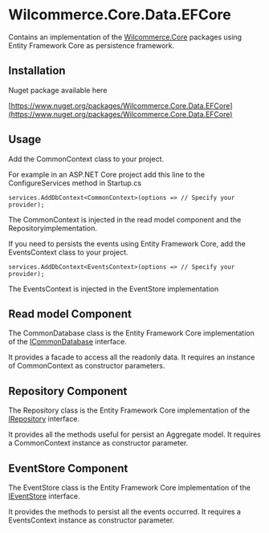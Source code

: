 # Wilcommerce.Core.Data.EFCore
Contains an implementation of the [Wilcommerce.Core](https://github.com/wilcommerce/Wilcommerce.Core) packages using Entity Framework Core as persistence framework.

## Installation

Nuget package available here 

[https://www.nuget.org/packages/Wilcommerce.Core.Data.EFCore](https://www.nuget.org/packages/Wilcommerce.Core.Data.EFCore)

## Usage
Add the CommonContext class to your project.

For example in an ASP.NET Core project add this line to the ConfigureServices method in Startup.cs
```<C#>
services.AddDbContext<CommonContext>(options => // Specify your provider);
```
The CommonContext is injected in the read model component and the Repositoryimplementation.

If you need to persists the events using Entity Framework Core, add the EventsContext class to your project.
```<C#>
services.AddDbContext<EventsContext>(options => // Specify your provider);
```
The EventsContext is injected in the EventStore implementation

## Read model Component
The CommonDatabase class is the Entity Framework Core implementation of the [ICommonDatabase](https://github.com/wilcommerce/Wilcommerce.Core/blob/master/src/Wilcommerce.Core.Common/Domain/ReadModels/ICommonDatabase.cs) interface.

It provides a facade to access all the readonly data.
It requires an instance of CommonContext as constructor parameters.

## Repository Component
The Repository class is the Entity Framework Core implementation of the [IRepository](https://github.com/wilcommerce/Wilcommerce.Core/blob/master/src/Wilcommerce.Core.Common/Domain/Repository/IRepository.cs) interface.

It provides all the methods useful for persist an Aggregate model. 
It requires a CommonContext instance as constructor parameter.

## EventStore Component
The EventStore class is the Entity Framework Core implementation of the [IEventStore](https://github.com/wilcommerce/Wilcommerce.Core/blob/master/src/Wilcommerce.Core.Infrastructure/IEventStore.cs) interface.

It provides the methods to persist all the events occurred.
It requires a EventsContext instance as constructor parameter.